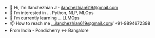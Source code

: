 - 👋 Hi, I’m Ilanchezhian J   - ilanchezhian619@gmail.com
- 👀 I’m interested in ... Python, NLP, MLOps
- 🌱 I’m currently learning ...  LLMOps
- 📫 How to reach me ...ilanchezhian619@gmail.com/ +91-9894672398
- From India - Pondicherry <-> Bangalore

<!---
ilanj/ilanj is a ✨ special ✨ repository because its `README.md` (this file) appears on your GitHub profile.
You can click the Preview link to take a look at your changes.
--->
